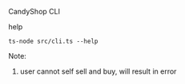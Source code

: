 CandyShop CLI

help

```
ts-node src/cli.ts --help
```

Note:

1. user cannot self sell and buy, will result in error
